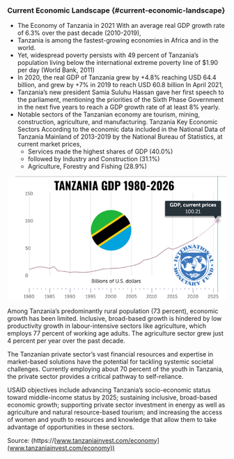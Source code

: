 ### Current Economic Landscape {#current-economic-landscape}

* The Economy of Tanzania in 2021  With an average real GDP growth rate of 6.3% over the past decade (2010-2019), 
* Tanzania is among the fastest-growing economies in Africa and in the world. 
* Yet, widespread poverty persists with 49 percent of Tanzania’s population living below the international extreme poverty line of $1.90 per day (World Bank, 2011)
* In 2020, the real GDP of Tanzania grew by +4.8% reaching USD 64.4 billion, and grew by +7% in 2019  to reach USD 60.8 billion In April 2021, 
* Tanzania’s new president Samia Suluhu Hassan gave her first speech to the parliament, mentioning the priorities of the Sixth Phase Government in the next five years to reach a GDP growth rate of at least 8% yearly. 
* Notable sectors of the Tanzanian economy are tourism, mining, construction, agriculture, and manufacturing. Tanzania Key Economic Sectors According to the economic data included in the National Data of Tanzania Mainland of 2013-2019 by the National Bureau of Statistics, at current market prices, 
    * Services made the highest shares of GDP (40.0%) 
    * followed by Industry and Construction (31.1%) 
    * Agriculture, Forestry and Fishing  (28.9%) 

![Tanzania GDP](./img/tanzania_gdp.png "image_tooltip")

Among Tanzania’s predominantly rural population (73 percent), economic growth has been limited. Inclusive, broad-based growth is hindered by low productivity growth in labour-intensive sectors like agriculture, which employs 77 percent of working age adults. The agriculture sector grew just 4 percent per year over the past decade.

The Tanzanian private sector’s vast financial resources and expertise in market-based solutions have the potential for tackling systemic societal challenges. Currently employing about 70 percent of the youth in Tanzania, the private sector provides a critical pathway to self-reliance.

USAID objectives include advancing Tanzania’s socio-economic status toward middle-income status by 2025; sustaining inclusive, broad-based economic growth; supporting private sector investment in energy as well as agriculture and natural resource-based tourism; and increasing the access of women and youth to resources and knowledge that allow them to take advantage of opportunities in these sectors.

Source: (https://[www.tanzaniainvest.com/economy](www.tanzaniainvest.com/economy))